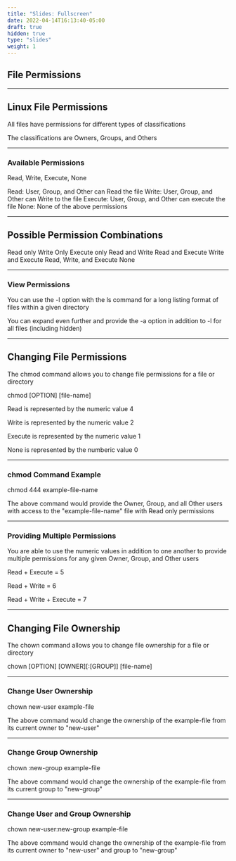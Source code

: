 ```yaml
---
title: "Slides: Fullscreen"
date: 2022-04-14T16:13:40-05:00
draft: true
hidden: true
type: "slides"
weight: 1
---
```


## File Permissions

---

## Linux File Permissions

All files have permissions for different types of classifications

The classifications are Owners, Groups, and Others
___

### Available Permissions

Read, Write, Execute, None

Read: User, Group, and Other can Read the file
Write: User, Group, and Other can Write to the file
Execute: User, Group, and Other can execute the file
None: None of the above permissions

___

## Possible Permission Combinations

Read only
Write Only
Execute only
Read and Write
Read and Execute
Write and Execute
Read, Write, and Execute
None
___

### View Permissions

You can use the -l option with the ls command for a long listing format of files within a given directory

You can expand even further and provide the -a option in addition to -l for all files (including hidden)

---

## Changing File Permissions

The chmod command allows you to change file permissions for a file or directory

chmod [OPTION] [file-name]

Read is represented by the numeric value 4

Write is represented by the numeric value 2

Execute is represented by the numeric value 1

None is represented by the numberic value 0

___

### chmod Command Example

chmod 444 example-file-name

The above command would provide the Owner, Group, and all Other users with access to the "example-file-name" file with Read only permissions
___

### Providing Multiple Permissions

You are able to use the numeric values in addition to one another to provide multiple permissions for any given Owner, Group, and Other users

Read + Execute = 5

Read + Write = 6

Read + Write + Execute = 7

---

## Changing File Ownership

The chown command allows you to change file ownership for a file or directory

chown [OPTION] [OWNER][:[GROUP]] [file-name]

___

### Change User Ownership

chown new-user example-file

The above command would change the ownership of the example-file from its current owner to "new-user"

___

### Change Group Ownership

chown :new-group example-file

The above command would change the ownership of the example-file from its current group to "new-group"

___

### Change User and Group Ownership

chown new-user:new-group example-file

The above command would change the ownership of the example-file from its current owner to "new-user" and group to "new-group"